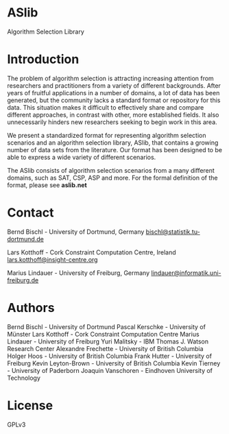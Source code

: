 ASlib
====

Algorithm Selection Library

# Introduction

The problem of algorithm selection is attracting increasing attention from researchers and practitioners from a variety of different backgrounds. After years of fruitful applications in a number of domains, a lot of data has been generated, but the community lacks a standard format or repository for this data. This situation makes it difficult to effectively share and compare different approaches, in contrast with other, more established fields. It also unnecessarily hinders new researchers seeking to begin work in this area.

We present a standardized format for representing algorithm selection scenarios and an algorithm selection library, ASlib, that contains a growing number of data sets from the literature. Our format has been designed to be able to express a wide variety of different scenarios. 

The ASlib consists of algorithm selection scenarios from a many different domains, such as SAT, CSP, ASP and more. For the formal definition of the format, please see **aslib.net**

# Contact

Bernd Bischl - University of Dortmund, Germany
<bischl@statistik.tu-dortmund.de>

Lars Kotthoff - Cork Constraint Computation Centre, Ireland 
<lars.kotthoff@insight-centre.org>

Marius Lindauer - University of Freiburg, Germany
<lindauer@informatik.uni-freiburg.de>

# Authors

Bernd Bischl - University of Dortmund
Pascal Kerschke - University of Münster
Lars Kotthoff - Cork Constraint Computation Centre
Marius Lindauer - University of Freiburg
Yuri Malitsky - IBM Thomas J. Watson Research Center
Alexandre Frechette - University of British Columbia
Holger Hoos - University of British Columbia
Frank Hutter - University of Freiburg
Kevin Leyton-Brown - University of British Columbia
Kevin Tierney - University of Paderborn
Joaquin Vanschoren - Eindhoven University of Technology

# License

GPLv3

